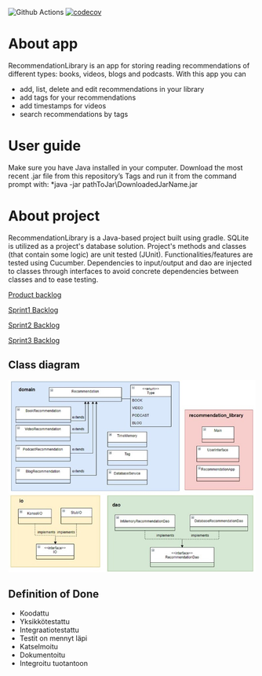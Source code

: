 ![Github Actions](https://github.com/HoolaBoola/ohtu-miniprojekti/workflows/Java%20CI%20with%20Gradle/badge.svg)
[![codecov](https://codecov.io/gh/HoolaBoola/ohtu-miniprojekti/branch/main/graph/badge.svg?token=OkQ6MbteWP)](https://codecov.io/gh/HoolaBoola/ohtu-miniprojekti)

# About app

RecommendationLibrary is an app for storing reading recommendations of different types: books, videos, blogs and podcasts. 
With this app you can 
  - add, list, delete and edit recommendations in your library 
  - add tags for your recommendations
  - add timestamps for videos
  - search recommendations by tags

# User guide

Make sure you have Java installed in your computer. Download the most recent .jar file from this repository’s Tags and run it from the command prompt with: 
*java -jar pathToJar\DownloadedJarName.jar

# About project

RecommendationLibrary is a Java-based project built using gradle. SQLite is utilized as a project's database solution. Project's methods and classes (that contain some logic) are unit tested (JUnit). Functionalities/features are tested using Cucumber. Dependencies to input/output and dao are injected to classes through interfaces to avoid concrete dependencies between classes and to ease testing.

[Product backlog](https://docs.google.com/spreadsheets/d/1UFZhNW9bPXnuyy8PhZKPM4rtDv5bZwuUcMMI8oJrBF4/edit#gid=701303499)

[Sprint1 Backlog](https://docs.google.com/spreadsheets/d/1UFZhNW9bPXnuyy8PhZKPM4rtDv5bZwuUcMMI8oJrBF4/edit#gid=0)

[Sprint2 Backlog](https://docs.google.com/spreadsheets/d/1UFZhNW9bPXnuyy8PhZKPM4rtDv5bZwuUcMMI8oJrBF4/edit#gid=2019524618)

[Sprint3 Backlog](https://docs.google.com/spreadsheets/d/1UFZhNW9bPXnuyy8PhZKPM4rtDv5bZwuUcMMI8oJrBF4/edit#gid=1736023819)

## Class diagram

![Class Diagram](ClassDiagram.jpg?raw=true)

## Definition of Done

* Koodattu
* Yksikkötestattu
* Integraatiotestattu
* Testit on mennyt läpi
* Katselmoitu
* Dokumentoitu
* Integroitu tuotantoon
